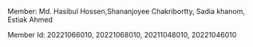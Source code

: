 Member: Md. Hasibul Hossen,Shananjoyee Chakribortty, Sadia khanom, Estiak Ahmed

Member Id: 20221066010, 20221068010, 20211048010, 20221046010

